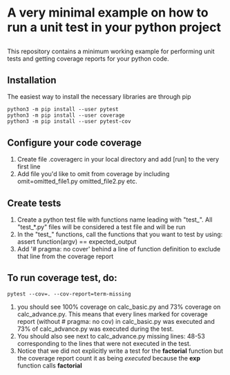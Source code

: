 # A very minimal example on how to run a unit test in your python project 
## 
This repository contains a minimum working example for performing unit tests and getting coverage reports for your python code.   
## Installation 
The easiest way to install the necessary libraries are through pip
``` 
python3 -m pip install --user pytest
python3 -m pip install --user coverage
python3 -m pip install --user pytest-cov
```
## Configure your code coverage
1. Create file .coveragerc in your local directory and add [run] to the very first line
2. Add file you'd like to omit from coverage by including omit=omitted_file1.py omitted_file2.py etc.
## Create tests
1. Create a python test file with functions name leading with "test_". All "test_*.py" files will be considered a test file and will be run
2. In the "test_" functions, call the functions that you want to test by using: assert function(argv) == expected_output
3. Add '# pragma: no cover' behind a line of function definition to exclude that line from the coverage report
## To run coverage test, do:
```
pytest --cov=. --cov-report=term-missing
```
1. you should see 100% coverage on calc_basic.py and 73% coverage on calc_advance.py. This means that every lines marked for coverage report (without # pragma: no cov) in calc_basic.py was executed and 73% of calc_advance.py was executed during the test. 
2. You should also see next to calc_advance.py missing lines: 48-53 corresponding to the lines that were not executed in the test. 
3. Notice that we did not explicitly write a test for the **factorial** function but the coverage report count it as being *executed* because the **exp** function calls **factorial**
